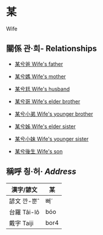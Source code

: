 # 某
Wife

## 關係 관·희- Relationships

- [某兮爸 Wife's father](member62.md)

- [某兮媽 Wife's mother](member63.md)

- [某兮尪 Wife's husband](member17.md)

- [某兮哥 Wife's elder brother](member64.md)

- [某兮小弟 Wife's younger brother](member66.md)

- [某兮姊 Wife's elder sister](member65.md)

- [某兮小妹 Wife's younger sister](member67.md)

- [某兮後生 Wife's son](member19.md)



## 稱呼 칑·허· _Address_

漢字/諺文 | 某
--- | ---
諺文 깐-뿐ˆ | 뻐ˊ
台羅 Tâi-lô | bóo
戴字 Taiji | bor4


